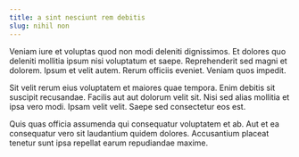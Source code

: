 ```yaml
---
title: a sint nesciunt rem debitis
slug: nihil non
---
```


Veniam iure et voluptas quod non modi deleniti dignissimos. Et dolores quo deleniti mollitia ipsum nisi voluptatum et saepe. Reprehenderit sed magni et dolorem. Ipsum et velit autem. Rerum officiis eveniet. Veniam quos impedit.

Sit velit rerum eius voluptatem et maiores quae tempora. Enim debitis sit suscipit recusandae. Facilis aut aut dolorum velit sit. Nisi sed alias mollitia et ipsa vero modi. Ipsam velit velit. Saepe sed consectetur eos est.

Quis quas officia assumenda qui consequatur voluptatem et ab. Aut et ea consequatur vero sit laudantium quidem dolores. Accusantium placeat tenetur sunt ipsa repellat earum repudiandae maxime.

